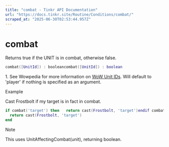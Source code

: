 ```yaml
---
title: "combat - Tinkr API Documentation"
url: "https://docs.tinkr.site/Routine/Conditions/combat/"
scraped_at: "2025-06-30T02:53:44.957Z"
---
```


# combat

Returns true if the UNIT is in combat, otherwise false.

```lua
combat([UnitId]) : booleancombat([UnitId]) : boolean
```

1\. See Wowpedia for more information on [WoW Unit IDs](https://wowpedia.fandom.com/wiki/UnitId). Will default to 'player' if nothing is specified as an argument.

Example

Cast Frostbolt if my target is in fact in combat.

```lua
if combat('target') then   return cast(Frostbolt, 'target')endif combat('target') then 
  return cast(Frostbolt, 'target')
end 
```

Note

This uses UnitAffectingCombat(unit), returning boolean.
